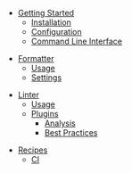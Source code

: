 <!-- Getting Started -->

- [Getting Started](getting-started/)
  - [Installation](getting-started/installation.md)
  - [Configuration](getting-started/configuration.md)
  - [Command Line Interface](getting-started/cli.md)

<!-- Formatter -->

- [Formatter](formatter/)
  - [Usage](formatter/usage.md)
  - [Settings](formatter/settings.md)

<!-- Linter -->

- [Linter](linter/)
  - [Usage](linter/usage.md)
  - [Plugins](linter/plugins/)
    - [Analysis](linter/plugins/analysis.md)
    - [Best Practices](linter/plugins/best-practices.md)

<!-- Recipes -->

- [Recipes](recipes/)
  - [CI](recipes/ci.md) 

<!-- Contributing -->
<!--

- [Contributing](contributing/)
  - [Development Guide](contributing/development.md)
  - [Testing Guide](contributing/testing.md)
-->

<!-- FAQ -->
<!--
- [FAQ](faq/)
  - [Troubleshooting](faq/troubleshooting.md)
-->
